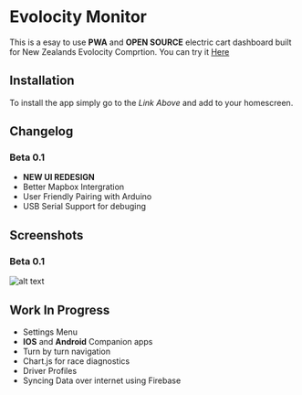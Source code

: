 # Evolocity Monitor
This is a esay to use **PWA** and **OPEN SOURCE** electric cart dashboard built for New Zealands Evolocity Comprtion. You can try it [Here](https://asteroidscode.github.io/Evolocity-Monitor/publicDesktop/index.html)

## Installation
To install the app simply go to the *Link Above* and add to your homescreen.

## Changelog
### Beta 0.1
* **NEW UI REDESIGN**
* Better Mapbox Intergration
* User Friendly Pairing with Arduino
* USB Serial Support for debuging

## Screenshots
### Beta 0.1
![alt text](https://repository-images.githubusercontent.com/197560388/f6577780-8edf-11ea-9396-73343175e69e "Logo Title Text 1")

## Work In Progress
* Settings Menu
* **IOS** and **Android** Companion apps
* Turn by turn navigation
* Chart.js for race diagnostics
* Driver Profiles
* Syncing Data over internet using Firebase

